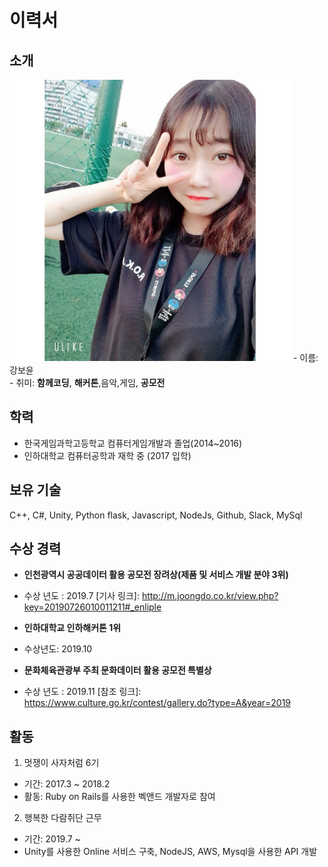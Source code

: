# 이력서

## 소개
<img src="./selfie.jpg" width="450" height="450">
 - 이름: 강보윤<br>
 - 취미: <b>함께코딩</b>, <b>해커톤</b>,음악,게임, <b>공모전</b>

## 학력
 - 한국게임과학고등학교 컴퓨터게임개발과 졸업(2014~2016)
 - 인하대학교 컴퓨터공학과 재학 중 (2017 입학)

## 보유 기술
C++, C#, Unity, Python flask, Javascript, NodeJs, Github, Slack, MySql

## 수상 경력
- <b>인천광역시 공공데이터 활용 공모전 장려상(제품 및 서비스 개발 분야 3위)</b>
- 수상 년도 : 2019.7
[기사 링크]: http://m.joongdo.co.kr/view.php?key=20190726010011211#_enliple

- <b>인하대학교 인하해커톤 1위</b>
- 수상년도: 2019.10

- <b>문화체육관광부 주최 문화데이터 활용 공모전 특별상</b>
- 수상 년도 : 2019.11
[참조 링크]: https://www.culture.go.kr/contest/gallery.do?type=A&year=2019

## 활동
1. 멋쟁이 사자처럼 6기
 - 기간: 2017.3 ~ 2018.2
 - 활동: Ruby on Rails를 사용한 벡앤드 개발자로 참여

2. 행복한 다람쥐단 근무
 - 기간: 2019.7 ~
 - Unity를 사용한 Online 서비스 구축, NodeJS, AWS, Mysql을 사용한 API 개발
